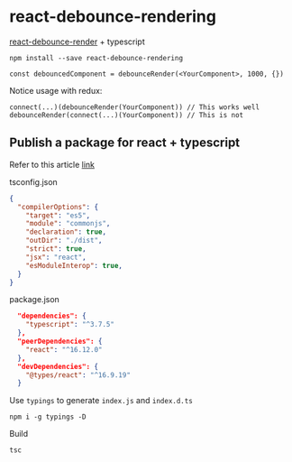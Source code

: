 # react-debounce-rendering

[react-debounce-render](https://github.com/podefr/react-debounce-render) + typescript

```shell
npm install --save react-debounce-rendering
```

```tsx
const debouncedComponent = debounceRender(<YourComponent>, 1000, {})
```

Notice usage with redux:  

```tsx
connect(...)(debounceRender(YourComponent)) // This works well
debounceRender(connect(...)(YourComponent)) // This is not
```

## Publish a package for react + typescript

Refer to this article [link](https://codeburst.io/https-chidume-nnamdi-com-npm-module-in-typescript-12b3b22f0724)  

tsconfig.json

```json
{
  "compilerOptions": {
    "target": "es5",
    "module": "commonjs",
    "declaration": true,
    "outDir": "./dist",
    "strict": true,
    "jsx": "react",
    "esModuleInterop": true,
  }
}
```

package.json

```json
  "dependencies": {
    "typescript": "^3.7.5"
  },
  "peerDependencies": {
    "react": "^16.12.0"
  },
  "devDependencies": {
    "@types/react": "^16.9.19"
  }
```

Use `typings` to generate `index.js` and `index.d.ts`

```shell
npm i -g typings -D
```

Build

```shell
tsc
```
